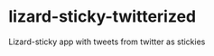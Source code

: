 lizard-sticky-twitterized
=========================

Lizard-sticky app with tweets from twitter as stickies
